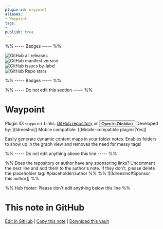 ```yaml
---
plugin-id: waypoint
aliases:
- Waypoint
tags: 
- 
publish: true
---
```


%% ----- Badges ----- %%

![GitHub all releases](https://img.shields.io/github/downloads/IdreesInc/Waypoint/total?color=573E7A&logo=github&style=for-the-badge)   
![GitHub manifest version](https://img.shields.io/github/manifest-json/v/IdreesInc/Waypoint?color=573E7A&logo=github&style=for-the-badge)   
![GitHub issues by-label](https://img.shields.io/github/issues/IdreesInc/Waypoint/help%20wanted?color=573E7A&logo=github&style=for-the-badge)   
![GitHub Repo stars](https://img.shields.io/github/stars/IdreesInc/Waypoint?color=573E7A&logo=github&style=for-the-badge)

%% ----- Badges ----- %%

%% ----- Do not edit this section ----- %%

# Waypoint

Plugin ID: `waypoint`
Links: [GitHub repository](https://github.com/IdreesInc/Waypoint) or [<button id=HH>Open in Obsidian</button>](obsidian://show-plugin?id=waypoint)
Developed by: [[IdreesInc]]
Mobile compatible: [[Mobile-compatible plugins|Yes]]

Easily generate dynamic content maps in your folder notes. Enables folders to show up in the graph view and removes the need for messy tags!

%% ----- Do not edit anything above this line ----- %% 

%% Does the repository or author have any sponsoring links? Uncomment the next line and add them to the author's note. If they don't, please delete the placeholder tag: #placeholder/author %%
%% ![[IdreesInc#Sponsor this author]] %%

%% Hub footer: Please don't edit anything below this line %%

# This note in GitHub

<span class="git-footer">[Edit In GitHub](https://github.dev/obsidian-community/obsidian-hub/blob/main/02%20-%20Community%20Expansions/02.05%20All%20Community%20Expansions/Plugins/waypoint.md "git-hub-edit-note") | [Copy this note](https://raw.githubusercontent.com/obsidian-community/obsidian-hub/main/02%20-%20Community%20Expansions/02.05%20All%20Community%20Expansions/Plugins/waypoint.md "git-hub-copy-note") | [Download this vault](https://github.com/obsidian-community/obsidian-hub/archive/refs/heads/main.zip "git-hub-download-vault") </span>
